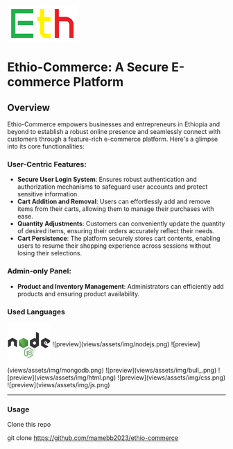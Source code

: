 ![preview](views/assets/img/logo.png)

# Ethio-Commerce: A Secure E-commerce Platform

## Overview

<p>Ethio-Commerce empowers businesses and entrepreneurs in Ethiopia and beyond to establish a robust online presence and seamlessly connect with customers through a feature-rich e-commerce platform. Here's a glimpse into its core functionalities:</p>

### User-Centric Features:
* __Secure User Login System__: Ensures robust authentication and authorization mechanisms to safeguard user accounts and protect sensitive information.
* __Cart Addition and Removal__: Users can effortlessly add and remove items from their carts, allowing them to manage their purchases with ease.
* __Quantity Adjustments__: Customers can conveniently update the quantity of desired items, ensuring their orders accurately reflect their needs.
* __Cart Persistence__: The platform securely stores cart contents, enabling users to resume their shopping experience across sessions without losing their selections.

### Admin-only Panel:
* __Product and Inventory Management__: Administrators can efficiently add products and ensuring product availability.</li>

### Used Languages
<img src="views/assets/img/nodejs.png" align="center">
![preview](views/assets/img/nodejs.png) ![preview](views/assets/img/mongodb.png) ![preview](views/assets/img/bull_.png)
![preview](views/assets/img/html.png) ![preview](views/assets/img/css.png) ![preview](views/assets/img/js.png)

---

### Usage
Clone this repo

  git clone https://github.com/mamebb2023/ethio-commerce


